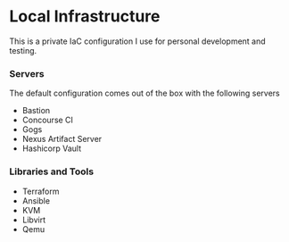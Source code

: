 # Local Infrastructure
This is a private IaC configuration I use for personal development and testing.


### Servers 
The default configuration comes out of the box with the following servers
* Bastion
* Concourse CI
* Gogs
* Nexus Artifact Server
* Hashicorp Vault


### Libraries and Tools
* Terraform
* Ansible
* KVM
* Libvirt
* Qemu
